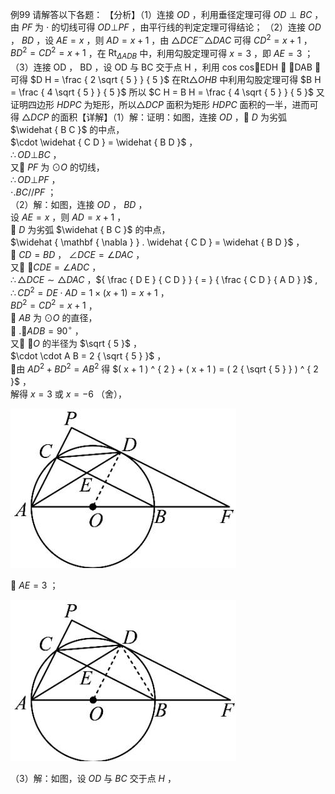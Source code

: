 例99 请解答以下各题： 【分析】（1）连接 $O D$ ，利用垂径定理可得 $O D \perp B C$ ，由 $P F$ 为 $\cdot$ 的切线可得 $O D \bot P F$ ，由平行线的判定定理可得结论；
（2）连接 $O D$ ， $B D$ ，设 $A E = x$ ，则 $A D = x + 1$ ，由 $\triangle D C E ^ { \sim } \triangle D A C$ 可得 $C D ^ { 2 } = x + 1$ ， $B D ^ { 2 } = C D ^ { 2 } = x + 1$ ，在 $\mathrm { R t } _ { \Delta A D B }$ 中，利用勾股定理可得 $x = 3$ ，即 $A E = 3$ ；  
（3）连接 OD ， BD ，设 OD 与 BC 交于点 H ，利用 cos cosEDH  DAB  可得 $D H = \frac { 2 \sqrt { 5 } } { 5 }$ 在$\mathrm { R t } \triangle O H B$ 中利用勾股定理可得 $B H = \frac { 4 \sqrt { 5 } } { 5 }$ 所以 $C H = B H = \frac { 4 \sqrt { 5 } } { 5 }$ 又证明四边形 $H D P C$ 为矩形，所以${ \triangle } D C P$ 面积为矩形 $H D P C$ 面积的一半，进而可得 ${ \triangle } D C P$ 的面积【详解】（1）解：证明：如图，连接 $O D$ ， $D$ 为劣弧 $\widehat { B C }$ 的中点，  
$\cdot \widehat { C D } = \widehat { B D }$ ，  
$\therefore O D \bot B C$ ，  
又 $P F$ 为 $\odot O$ 的切线，  
$\therefore O D \bot P F$ ，  
$\cdot . B C / / P F$ ；  
（2）解：如图，连接 $O D$ ， $B D$ ，  
设 $A E = x$ ，则 $A D = x + 1$ ，  
 $D$ 为劣弧 $\widehat { B C }$ 的中点，  
$\widehat { \mathbf { \nabla } } . \widehat { C D } = \widehat { B D }$ ，  
 $C D = B D$ ， $\angle D C E = \angle D A C$ ，  
又 $\angle C D E = \angle A D C$ ，  
$\therefore \triangle D C E \sim \triangle D A C$ ，${ \frac { D E } { C D } } { = } { \frac { C D } { A D } }$ ,  
$\therefore C D ^ { 2 } = D E \cdot A D = 1 \times ( x + 1 ) = x + 1$ ，  
$B D ^ { 2 } = C D ^ { 2 } = x + 1$ ，  
 $A B$ 为 $\odot O$ 的直径，  
 $. \angle A D B = 9 0 ^ { \circ }$ ，  
又 $\odot O$ 的半径为 $\sqrt { 5 }$ ，  
$\cdot \cdot A B = 2 { \sqrt { 5 } }$ ，  
由 $A D ^ { 2 } + B D ^ { 2 } = A B ^ { 2 }$ 得 $( x + 1 ) ^ { 2 } + ( x + 1 ) = ( 2 { \sqrt { 5 } } ) ^ { 2 }$ ，  
解得 $x = 3$ 或 $x = - 6$ （舍），

![](<../../qs_image_DB/专题3-6__圆的综合（27类题型）（解析版）/12356c7b9100ef51985cde2a9494bce7f67681d312bd789d97eba8b98f8d2435.jpg>)

 $A E = 3$ ；

![](<../../qs_image_DB/专题3-6__圆的综合（27类题型）（解析版）/05963486bc8fb2893aa16e029106316240deccab9f6c67eeaf0fc7a326d199a2.jpg>)

（3）解：如图，设 $O D$ 与 $B C$ 交于点 $H$ ，  
